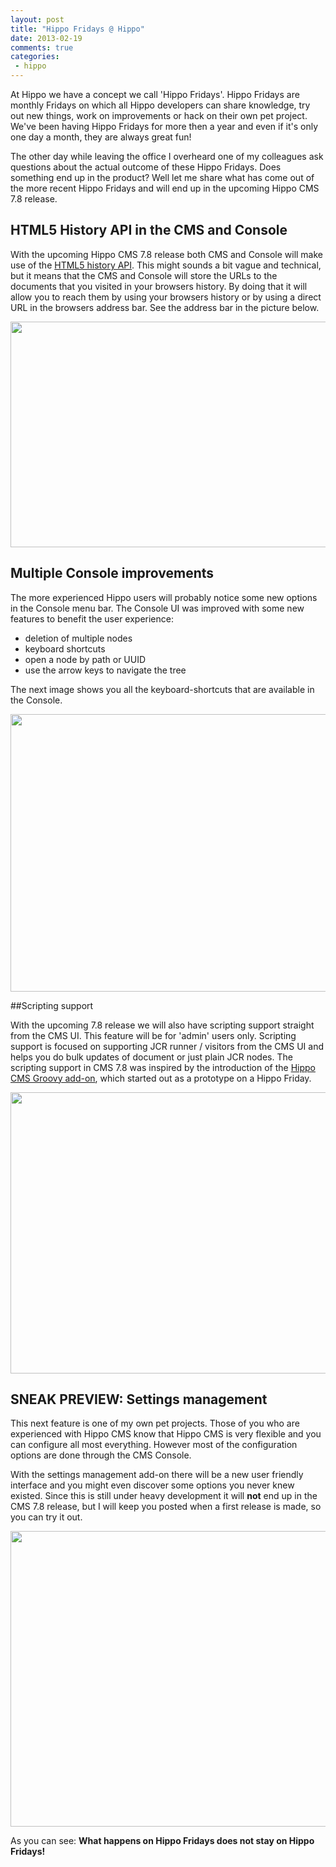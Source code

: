 ```yaml
---
layout: post
title: "Hippo Fridays @ Hippo"
date: 2013-02-19
comments: true
categories:
 - hippo
---
```


At Hippo we have a concept we call 'Hippo Fridays'. Hippo Fridays are monthly Fridays on which all Hippo developers can share knowledge, try out new things, work on improvements or hack on their own pet project. We've been having Hippo Fridays for more then a year and even if it's only one day a month, they are always great fun!

The other day while leaving the office I overheard one of my colleagues ask questions about the actual outcome of these Hippo Fridays. Does something end up in the product? Well let me share what has come out of the more recent Hippo Fridays and will end up in the upcoming Hippo CMS 7.8 release.

## HTML5 History API in the CMS and Console

With the upcoming Hippo CMS 7.8 release both CMS and Console will make use of the <a href="https://developer.mozilla.org/en-US/docs/DOM/Manipulating_the_browser_history" target="_blank">HTML5 history API</a>. This might sounds a bit vague and technical, but it means that the CMS and Console will store the URLs to the documents that you visited in your browsers history. By doing that it will allow you to reach them by using your browsers history or by using a direct URL in the browsers address bar. See the address bar in the picture below.

<img border="0" height="361" src="http://2.bp.blogspot.com/-eC3km9I8f1I/UQZADyyTZJI/AAAAAAAAAkE/_tYPm2OiDg0/s640/CapturFiles-20130128_1001.png" width="640" />

## Multiple Console improvements

The more experienced Hippo users will probably notice some new options in the Console menu bar.
The Console UI was improved with some new features to benefit the user experience:

+ deletion of multiple nodes
+ keyboard shortcuts
+ open a node by path or UUID
+ use the arrow keys to navigate the tree

The next image shows you all the keyboard-shortcuts that are available in the Console.

<img border="0" height="444" src="http://3.bp.blogspot.com/-PnfTVdMy4PA/UQZEv3uTtQI/AAAAAAAAAkk/eh6T3t8pVRg/s640/CapturFiles-20130128_1001_2.png" width="640" />

##Scripting support

With the upcoming 7.8 release we will also have scripting support straight from the CMS UI. This feature will be for 'admin' users only. Scripting support is focused on supporting JCR runner / visitors from the CMS UI and helps you do bulk updates of document or just plain JCR nodes. The scripting support in CMS 7.8 was inspired by the introduction of the <a href="http://blog.jeroenreijn.com/2012/05/introducing-hippo-cms-groovy-add-on.html" target="_blank">Hippo CMS Groovy add-on</a>, which started out as a prototype on a Hippo Friday.

<img border="0" height="450" src="http://4.bp.blogspot.com/-2Mj6xmhuZlg/UQZC3NQqxCI/AAAAAAAAAkU/UDvcv67VHGU/s640/CapturFiles-20130128_1001_1.png" width="640" />

## SNEAK PREVIEW: Settings management

This next feature is one of my own pet projects. Those of you who are experienced with Hippo CMS know that Hippo CMS is very flexible and you can configure all most everything. However most of the configuration options are done through the CMS Console.

With the settings management add-on there will be a new user friendly interface and you might even discover some options you never knew existed. Since this is still under heavy development it will <b>not</b> end up in the CMS 7.8 release, but I will keep you posted when a first release is made, so you can try it out.

<img border="0" height="473" src="http://3.bp.blogspot.com/-t23JJ_U5xxc/URoQRna9D5I/AAAAAAAAAk8/SSBrgo9fi5A/s640/hippo-settings-addon.png" width="640" />

As you can see: <b>What happens on Hippo Fridays does not stay on Hippo Fridays!</b>
